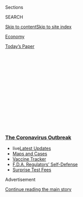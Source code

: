 <div id="app">

<div>

<div>

<div>

<div class="NYTAppHideMasthead css-1q2w90k e1suatyy0">

<div class="section css-ui9rw0 e1suatyy2">

<div class="css-eph4ug er09x8g0">

<div class="css-6n7j50">

</div>

<span class="css-1dv1kvn">Sections</span>

<div class="css-10488qs">

<span class="css-1dv1kvn">SEARCH</span>

</div>

[Skip to content](#site-content)[Skip to site
index](#site-index)

</div>

<div id="masthead-section-label" class="css-1wr3we4 eaxe0e00">

[Economy](https://www.nytimes3xbfgragh.onion/section/business/economy)

</div>

<div class="css-10698na e1huz5gh0">

</div>

</div>

<div id="masthead-bar-one" class="section hasLinks css-15hmgas e1csuq9d3">

<div class="css-uqyvli e1csuq9d0">

</div>

<div class="css-1uqjmks e1csuq9d1">

</div>

<div class="css-9e9ivx">

[](https://myaccount.nytimes3xbfgragh.onion/auth/login?response_type=cookie&client_id=vi)

</div>

<div class="css-1bvtpon e1csuq9d2">

[Today’s
Paper](https://www.nytimes3xbfgragh.onion/section/todayspaper)

</div>

</div>

</div>

</div>

<div data-aria-hidden="false">

<div id="site-content" data-role="main">

<div>

<div class="css-1aor85t" style="opacity:0.000000001;z-index:-1;visibility:hidden">

<div class="css-1hqnpie">

<div class="css-epjblv">

<span class="css-17xtcya">[Economy](/section/business/economy)</span><span class="css-x15j1o">|</span><span class="css-fwqvlz">$400
Unemployment Supplement Is Really $300, and Won’t Arrive
Soon</span>

</div>

<div class="css-k008qs">

<div class="css-1iwv8en">

<span class="css-18z7m18"></span>

<div>

</div>

</div>

<span class="css-1n6z4y">https://nyti.ms/2PT3Qvj</span>

<div class="css-1705lsu">

<div class="css-4xjgmj">

<div class="css-4skfbu" data-role="toolbar" data-aria-label="Social Media Share buttons, Save button, and Comments Panel with current comment count" data-testid="share-tools">

  - 
  - 
  - 
  - 
    
    <div class="css-6n7j50">
    
    </div>

  - 

</div>

</div>

</div>

</div>

</div>

</div>

<div class="css-13pd83m">

<div class="css-l9svim">

### [<span class="css-pa1jbp"><span class="css-1rxm0ex">The Coronavirus</span><span class="css-1rxm0ex"> Outbreak</span></span>](https://www.nytimes3xbfgragh.onion/news-event/coronavirus?name=styln-coronavirus-markets&region=TOP_BANNER&block=storyline_menu_recirc&action=click&pgtype=Article&impression_id=e8f45dc0-f527-11ea-afee-9f6e96515e5b&variant=undefined)

  - <span class="css-1qkutce"><span class="css-12clwdu">live</span>[Latest
    Updates](https://www.nytimes3xbfgragh.onion/2020/09/12/world/covid-19-coronavirus.html?name=styln-coronavirus-markets&region=TOP_BANNER&block=storyline_menu_recirc&action=click&pgtype=Article&impression_id=e8f484d0-f527-11ea-afee-9f6e96515e5b&variant=undefined)</span>
  - <span class="css-1qkutce">[Maps and
    Cases](https://www.nytimes3xbfgragh.onion/interactive/2020/us/coronavirus-us-cases.html?name=styln-coronavirus-markets&region=TOP_BANNER&block=storyline_menu_recirc&action=click&pgtype=Article&impression_id=e8f484d1-f527-11ea-afee-9f6e96515e5b&variant=undefined)</span>
  - <span class="css-1qkutce">[Vaccine
    Tracker](https://www.nytimes3xbfgragh.onion/interactive/2020/science/coronavirus-vaccine-tracker.html?name=styln-coronavirus-markets&region=TOP_BANNER&block=storyline_menu_recirc&action=click&pgtype=Article&impression_id=e8f484d2-f527-11ea-afee-9f6e96515e5b&variant=undefined)</span>
  - <span class="css-1qkutce">[F.D.A. Regulators’
    Self-Defense](https://www.nytimes3xbfgragh.onion/2020/09/10/us/politics/fda-coronavirus-vaccine.html?name=styln-coronavirus-markets&region=TOP_BANNER&block=storyline_menu_recirc&action=click&pgtype=Article&impression_id=e8f484d3-f527-11ea-afee-9f6e96515e5b&variant=undefined)</span>
  - <span class="css-1qkutce">[Surprise Test
    Fees](https://www.nytimes3xbfgragh.onion/2020/09/09/upshot/coronavirus-surprise-test-fees.html?name=styln-coronavirus-markets&region=TOP_BANNER&block=storyline_menu_recirc&action=click&pgtype=Article&impression_id=e8f484d4-f527-11ea-afee-9f6e96515e5b&variant=undefined)</span>

</div>

</div>

<div id="top-wrapper" class="css-1sy8kpn">

<div id="top-slug" class="css-l9onyx">

Advertisement

</div>

[Continue reading the main
story](#after-top)

<div class="ad top-wrapper" style="text-align:center;height:100%;display:block;min-height:250px">

<div id="top" class="place-ad" data-position="top" data-size-key="top">

</div>

</div>

<div id="after-top">

</div>

</div>

<div>

<div id="sponsor-wrapper" class="css-1hyfx7x">

<div id="sponsor-slug" class="css-19vbshk">

Supported by

</div>

[Continue reading the main
story](#after-sponsor)

<div id="sponsor" class="ad sponsor-wrapper" style="text-align:center;height:100%;display:block">

</div>

<div id="after-sponsor">

</div>

</div>

<div class="css-186x18t">

</div>

<div class="css-1vkm6nb ehdk2mb0">

# $400 Unemployment Supplement Is Really $300, and Won’t Arrive Soon

</div>

New state claims fell below one million for the first week since March.
But jobless ranks remain vast, and a White House relief plan faces
hurdles.

<div class="css-79elbk" data-testid="photoviewer-wrapper">

<div class="css-z3e15g" data-testid="photoviewer-wrapper-hidden">

</div>

<div class="css-1a48zt4 ehw59r15" data-testid="photoviewer-children">

![<span class="css-16f3y1r e13ogyst0" data-aria-hidden="true">Waiting
for assistance with unemployment benefits in Tulsa, Okla., last month.
States are scrambling to determine how to carry out a move by President
Trump to provide a federal supplement to
benefits.</span><span class="css-cnj6d5 e1z0qqy90" itemprop="copyrightHolder"><span class="css-1ly73wi e1tej78p0">Credit...</span><span><span>Joseph
Rushmore for The New York
Times</span></span></span>](https://static01.graylady3jvrrxbe.onion/images/2020/08/13/business/13virus-jobless2/merlin_174916722_5207af1b-52fd-4295-abf7-6ddabaa31a3b-articleLarge.jpg?quality=75&auto=webp&disable=upscale)

</div>

</div>

<div class="css-18e8msd">

<div class="css-pdw9fk epjyd6m0">

<div class="css-1txwxcy ey68jwv0" data-aria-hidden="true">

[![Ben
Casselman](https://static01.graylady3jvrrxbe.onion/images/2018/11/09/multimedia/author-ben-casselman/author-ben-casselman-thumbLarge.png
"Ben Casselman")](https://www.nytimes3xbfgragh.onion/by/ben-casselman)[![Emily
Cochrane](https://static01.graylady3jvrrxbe.onion/images/2018/11/28/multimedia/author-emily-cochrane/author-emily-cochrane-thumbLarge-v3.png
"Emily Cochrane")](https://www.nytimes3xbfgragh.onion/by/emily-cochrane)

</div>

<div class="css-1baulvz">

By [<span class="css-1baulvz" itemprop="name">Ben
Casselman</span>](https://www.nytimes3xbfgragh.onion/by/ben-casselman)
and [<span class="css-1baulvz last-byline" itemprop="name">Emily
Cochrane</span>](https://www.nytimes3xbfgragh.onion/by/emily-cochrane)

</div>

</div>

  - 
    
    <div class="css-ld3wwf e16638kd2">
    
    Published Aug. 13, 2020Updated Sept. 10,
    2020
    
    </div>

  - 
    
    <div class="css-4xjgmj">
    
    <div class="css-pvvomx" data-role="toolbar" data-aria-label="Social Media Share buttons, Save button, and Comments Panel with current comment count" data-testid="share-tools">
    
      - 
      - 
      - 
      - 
        
        <div class="css-6n7j50">
        
        </div>
    
      - 
    
    </div>
    
    </div>

</div>

</div>

<div class="section meteredContent css-1r7ky0e" name="articleBody" itemprop="articleBody">

<div class="css-1fanzo5 StoryBodyCompanionColumn">

<div class="css-53u6y8">

The [federal aid to unemployed
workers](https://www.nytimes3xbfgragh.onion/2020/08/08/us/politics/trump-stimulus-bill-coronavirus.html)
that President Trump announced last weekend looks likely to be smaller
than initially suggested — and it remains unclear when the money will
start flowing, how long it will last or how many workers will benefit.

The uncertainty comes at a delicate time for the economy. New
applications for state [unemployment
benefits](https://www.nytimes3xbfgragh.onion/article/stimulus-unemployment-payment-benefi.html)
[fell below one million last
week](https://www.nytimes3xbfgragh.onion/live/2020/08/13/business/stock-market-today-coronavirus/963000-filed-state-unemployment-claims-last-week-but-layoffs-remained-high)
for the first time since the pandemic took hold in March, the Labor
Department said Thursday. But filings remain high by historical
standards, and other measures show the economy losing
momentum.

</div>

</div>

<div id="jobless-august-8" class="section interactive-content interactive-size-scoop css-174j8de" data-id="100000007287109">

<div class="css-17ih8de interactive-body" data-sourceid="100000007287109">

<div id="g-claims-box" class="ai2html">

<div id="g-claims-335" class="g-artboard" style="max-width: 335px;max-height: 476px" data-aspect-ratio="0.703" data-min-width="0" data-max-width="599">

<div style="padding: 0 0 142.1724% 0;">

</div>

![](data:image/gif;base64,R0lGODlhCgAKAIAAAB8fHwAAACH5BAEAAAAALAAAAAAKAAoAAAIIhI+py+0PYysAOw==)

<div id="g-ai0-1" class="g-new g-aiAbs" style="top:0.21%;left:0.0002%;width:99.7015%;">

Initial weekly unemployment claims,

both <span class="g-cstyle0">regular </span>and those under the
<span class="g-cstyle1">Pandemic Unemployment Assistance
</span>program

</div>

<div id="g-ai0-2" class="g-new g-aiAbs g-aiPointText" style="top:24.5163%;margin-top:-8.8px;left:0.0001%;width:72px;">

6
million

</div>

<div id="g-ai0-3" class="g-new g-aiAbs" style="top:31.4942%;right:6.086%;width:30.1493%;">

Regular claims fell under one million last week for the first time since
mid-March

</div>

<div id="g-ai0-4" class="g-new g-aiAbs g-aiPointText" style="top:35.8542%;margin-top:-8.8px;left:0.0001%;width:30px;">

5

</div>

<div id="g-ai0-5" class="g-new g-aiAbs g-aiPointText" style="top:47.4021%;margin-top:-8.8px;left:0.0001%;width:30px;">

4

</div>

<div id="g-ai0-6" class="g-new g-aiAbs g-aiPointText" style="top:58.95%;margin-top:-8.8px;left:0.0001%;width:30px;">

3

</div>

<div id="g-ai0-7" class="g-new g-aiAbs g-aiPointText" style="top:70.4979%;margin-top:-8.8px;left:0.0001%;width:30px;">

2

</div>

<div id="g-ai0-8" class="g-new g-aiAbs g-aiPointText" style="top:82.0458%;margin-top:-8.8px;left:0.0001%;width:30px;">

1

</div>

<div id="g-ai0-9" class="g-new g-aiAbs g-aiPointText" style="top:93.5937%;margin-top:-8.8px;left:0.0001%;width:30px;">

0

</div>

<div id="g-ai0-10" class="g-new g-aiAbs g-aiPointText" style="top:97.373%;margin-top:-8.8px;left:14.2153%;width:47px;">

Feb.

</div>

<div id="g-ai0-11" class="g-new g-aiAbs g-aiPointText" style="top:97.373%;margin-top:-8.8px;left:25.1205%;width:60px;">

March

</div>

<div id="g-ai0-12" class="g-new g-aiAbs g-aiPointText" style="top:97.373%;margin-top:-8.8px;left:39.6491%;width:48px;">

April

</div>

<div id="g-ai0-13" class="g-new g-aiAbs g-aiPointText" style="top:97.373%;margin-top:-8.8px;left:52.5601%;width:47px;">

May

</div>

<div id="g-ai0-14" class="g-new g-aiAbs g-aiPointText" style="top:97.373%;margin-top:-8.8px;left:64.9137%;width:50px;">

June

</div>

<div id="g-ai0-15" class="g-new g-aiAbs g-aiPointText" style="top:97.373%;margin-top:-8.8px;left:78.5186%;width:44px;">

July

</div>

<div id="g-ai0-16" class="g-new g-aiAbs g-aiPointText" style="top:97.373%;margin-top:-8.8px;left:90.7152%;width:48px;">

Aug.

</div>

</div>

<div id="g-claims-600" class="g-artboard" style="width:600px; height:457.197416230309px;" data-aspect-ratio="1.312" data-min-width="600">

<div style="">

</div>

![](data:image/gif;base64,R0lGODlhCgAKAIAAAB8fHwAAACH5BAEAAAAALAAAAAAKAAoAAAIIhI+py+0PYysAOw==)

<div id="g-ai1-1" class="g-new g-aiAbs" style="top:0.8749%;left:0%;width:86.6667%;">

Initial weekly unemployment claims, both <span class="g-cstyle0">regular
</span>and those under the <span class="g-cstyle1">Pandemic Unemployment
Assistance
</span>program

</div>

<div id="g-ai1-2" class="g-new g-aiAbs g-aiPointText" style="top:22.4773%;margin-top:-8.8px;left:0%;width:72px;">

6
million

</div>

<div id="g-ai1-3" class="g-new g-aiAbs g-aiPointText" style="top:34.5071%;margin-top:-8.8px;left:0%;width:30px;">

5

</div>

<div id="g-ai1-4" class="g-new g-aiAbs g-aiPointText" style="top:38.9337%;margin-top:-29px;right:4.5602%;width:214px;">

Regular claims fell under

one million last week for the

first time since
mid-March

</div>

<div id="g-ai1-5" class="g-new g-aiAbs g-aiPointText" style="top:46.5369%;margin-top:-8.8px;left:0%;width:30px;">

4

</div>

<div id="g-ai1-6" class="g-new g-aiAbs g-aiPointText" style="top:58.5667%;margin-top:-8.8px;left:0%;width:30px;">

3

</div>

<div id="g-ai1-7" class="g-new g-aiAbs g-aiPointText" style="top:70.3778%;margin-top:-8.8px;left:0%;width:30px;">

2

</div>

<div id="g-ai1-8" class="g-new g-aiAbs g-aiPointText" style="top:82.4076%;margin-top:-8.8px;left:0%;width:30px;">

1

</div>

<div id="g-ai1-9" class="g-new g-aiAbs g-aiPointText" style="top:94.4375%;margin-top:-8.8px;left:0%;width:30px;">

0

</div>

<div id="g-ai1-10" class="g-new g-aiAbs g-aiPointText" style="top:98.3745%;margin-top:-8.8px;left:14.3628%;width:47px;">

Feb.

</div>

<div id="g-ai1-11" class="g-new g-aiAbs g-aiPointText" style="top:98.3745%;margin-top:-8.8px;left:26.4829%;width:60px;">

March

</div>

<div id="g-ai1-12" class="g-new g-aiAbs g-aiPointText" style="top:98.3745%;margin-top:-8.8px;left:40.6259%;width:48px;">

April

</div>

<div id="g-ai1-13" class="g-new g-aiAbs g-aiPointText" style="top:98.3745%;margin-top:-8.8px;left:53.8658%;width:47px;">

May

</div>

<div id="g-ai1-14" class="g-new g-aiAbs g-aiPointText" style="top:98.3745%;margin-top:-8.8px;left:66.7943%;width:50px;">

June

</div>

<div id="g-ai1-15" class="g-new g-aiAbs g-aiPointText" style="top:98.3745%;margin-top:-8.8px;left:80.4216%;width:44px;">

July

</div>

<div id="g-ai1-16" class="g-new g-aiAbs g-aiPointText" style="top:98.3745%;margin-top:-8.8px;left:93.2626%;width:48px;">

Aug.

</div>

</div>

</div>

</div>

Pandemic Unemployment Assistance extends eligibility to some workers who
would not otherwise be able to apply for unemployment benefits, such as
part-time and self-employed workers. Regular claims are seasonally
adjusted but P.U.A. claims are not.

Source: Labor Department

By Ella Koeze

</div>

<div class="css-1fanzo5 StoryBodyCompanionColumn">

<div class="css-53u6y8">

A $600-a-week federal supplement to unemployment benefits, enacted to
address the pandemic, stopped at the end of July. That has pulled away a
key source of support, not just for the nearly 30 million Americans
receiving benefits but also for the broader economy.

</div>

</div>

<div class="css-1fanzo5 StoryBodyCompanionColumn">

<div class="css-53u6y8">

“The status of the financial relief is a huge question mark hanging over
the economy,” said Daniel Zhao, senior economist for the career site
Glassdoor.

Mr. Trump said Saturday that he was taking executive action to provide
unemployed workers with $400 a week in extra payments, on top of their
regular state jobless benefits. He did so after talks on a new round of
pandemic relief stalled in Congress.

The Senate adjourned on Thursday until early September, and House
members had already left Washington. The departures all but end any
chance of a quick agreement on sending [stimulus
checks](https://www.nytimes3xbfgragh.onion/article/stimulus-unemployment-payment-benefi.html)
to American taxpayers, reviving lapsed unemployment benefits and
providing billions of dollars for schools, testing, child care, small
businesses, and state and local governments.

In the meantime, states are scrambling to figure out how to carry out
Mr. Trump’s plan, with unemployed workers wondering whether the money
will arrive in time to [prevent lasting financial
harm](https://www.nytimes3xbfgragh.onion/2020/08/08/business/economy/lost-unemployment-benefits.html).

Here is what we know about the program and how it will work.

## The benefit will be $300 for most workers, not $400.

When Mr. Trump announced the program, known as Lost Wages Assistance, he
said it would add $400 to workers’ weekly unemployment checks.

</div>

</div>

<div class="css-1fanzo5 StoryBodyCompanionColumn">

<div class="css-53u6y8">

But unlike the earlier supplement, which was fully funded by the federal
government, the program called for states to chip in a quarter of the
cost. Governors from both major parties
[balked](https://www.nytimes3xbfgragh.onion/2020/08/10/us/politics/virus-stimulus-congress-trump.html)
at being asked to spend billions of dollars when tax revenues have
plunged because of the economic
collapse.

<div id="NYT_MAIN_CONTENT_1_REGION" class="css-9tf9ac">

<div>

<div id="styln-covid-updates-markets" class="section interactive-content interactive-size-medium css-1ftcdic">

<div class="css-17ih8de interactive-body">

<div id="styln-briefing-block">

<div class="briefing-block-header-section">

# [Latest Updates: The Coronavirus Outbreak and the Economy](https://www.nytimes3xbfgragh.onion/live/2020/09/11/business/stock-market-today-coronavirus?action=click&pgtype=Article&state=default&region=MAIN_CONTENT_1&context=storylines_live_updates)

</div>

<div class="briefing-block-lb-items">

<div class="briefing-block-update-time">

[22h
ago](https://www.nytimes3xbfgragh.onion/live/2020/09/11/business/stock-market-today-coronavirus?action=click&pgtype=Article&state=default&region=MAIN_CONTENT_1&context=storylines_live_updates#the-nyse-may-move-its-data-center-out-of-new-jersey-in-response-to-a-proposed-tax)

</div>

<div>

[The N.Y.S.E. may move its data center out of New Jersey in response to
a proposed
tax.](https://www.nytimes3xbfgragh.onion/live/2020/09/11/business/stock-market-today-coronavirus?action=click&pgtype=Article&state=default&region=MAIN_CONTENT_1&context=storylines_live_updates#the-nyse-may-move-its-data-center-out-of-new-jersey-in-response-to-a-proposed-tax)

</div>

<div class="briefing-block-update-time">

[25h
ago](https://www.nytimes3xbfgragh.onion/live/2020/09/11/business/stock-market-today-coronavirus?action=click&pgtype=Article&state=default&region=MAIN_CONTENT_1&context=storylines_live_updates#the-federal-budget-deficit-hit-3-trillion-as-of-august)

</div>

<div>

[The federal budget deficit hit $3 trillion as of
August.](https://www.nytimes3xbfgragh.onion/live/2020/09/11/business/stock-market-today-coronavirus?action=click&pgtype=Article&state=default&region=MAIN_CONTENT_1&context=storylines_live_updates#the-federal-budget-deficit-hit-3-trillion-as-of-august)

</div>

<div class="briefing-block-update-time">

[25h
ago](https://www.nytimes3xbfgragh.onion/live/2020/09/11/business/stock-market-today-coronavirus?action=click&pgtype=Article&state=default&region=MAIN_CONTENT_1&context=storylines_live_updates#warner-bros-pushes-the-release-of-wonder-woman-1984-to-christmas)

</div>

<div>

[Warner Bros. pushes the release of ‘Wonder Woman 1984’ to
Christmas.](https://www.nytimes3xbfgragh.onion/live/2020/09/11/business/stock-market-today-coronavirus?action=click&pgtype=Article&state=default&region=MAIN_CONTENT_1&context=storylines_live_updates#warner-bros-pushes-the-release-of-wonder-woman-1984-to-christmas)

</div>

</div>

<div class="briefing-block-footer">

<div class="briefing-block-footer-meta">

[See more
updates](https://www.nytimes3xbfgragh.onion/live/2020/09/11/business/stock-market-today-coronavirus?action=click&pgtype=Article&state=default&region=MAIN_CONTENT_1&context=storylines_live_updates)

</div>

<div class="briefing-block-briefinglinks">

<span>More live coverage:</span>
[Global](https://www.nytimes3xbfgragh.onion/2020/09/11/world/covid-19-coronavirus.html?action=click&pgtype=Article&state=default&region=MAIN_CONTENT_1&context=storylines_live_updates)

</div>

</div>

</div>

</div>

</div>

</div>

</div>

So this week the administration offered new guidance: Rather than adding
$100 a week on top of existing unemployment benefits, states could count
existing benefits toward their share. In other words, unemployed workers
would get an extra $300, not $400.

States still have the option of providing an extra $100, but few if any
are expected to do so.

“They’re stretched,” said Andrew Stettner, a senior fellow at the
Century Foundation who has been studying the unemployment system. “They
don’t have money for masks for the teachers in their schools. They’re
probably not going to come up with an extra $100 for everyone on
unemployment insurance.”

## The lowest-paid workers won’t qualify for the extra money.

Under
[guidance](https://wdr.doleta.gov/directives/attach/UIPL/UIPL_27-20.pdf)
released by the Labor Department on Wednesday evening, the new program
will be available to people who certify that they are “unemployed or
partially unemployed due to disruptions caused by Covid-19” — but only
if they already qualify for at least $100 a week in unemployment
benefits.

That provision would exclude roughly one million people, nearly
three-quarters of them women, according to Eliza Forsythe, an economist
at the University of Illinois.

“They’re the people who need it the most,” Ms. Forsythe said. “They were
low paid to begin with, and then being singled out for not getting this
benefit I think is really cruel.”

It isn’t clear why the $100 minimum was established. Mr. Trump
established the benefit under a federal disaster program that requires
states to cover 25 percent of any costs. But that rule applies to the
overall program, not to individual recipients. People receiving money
under the Pandemic Unemployment Assistance program, for example, qualify
for the $300 a week even though that program is entirely funded by the
federal government.

</div>

</div>

<div class="css-1fanzo5 StoryBodyCompanionColumn">

<div class="css-53u6y8">

## It could take weeks for the money to start flowing.

</div>

</div>

<div class="css-79elbk" data-testid="photoviewer-wrapper">

<div class="css-z3e15g" data-testid="photoviewer-wrapper-hidden">

</div>

<div class="css-1a48zt4 ehw59r15" data-testid="photoviewer-children">

![<span class="css-16f3y1r e13ogyst0" data-aria-hidden="true">An
unemployment office in Forrest City, Ark. Adapting state computer
systems to incorporate federal supplements to jobless pay has been a
challenge.</span><span class="css-cnj6d5 e1z0qqy90" itemprop="copyrightHolder"><span class="css-1ly73wi e1tej78p0">Credit...</span><span>Houston
Cofield for The New York
Times</span></span>](https://static01.graylady3jvrrxbe.onion/images/2020/08/14/business/13JPvirus-jobless1-print/merlin_175356162_e7728e03-b5d3-4ee4-a5c4-bea2813aefa8-articleLarge.jpg?quality=75&auto=webp&disable=upscale)

</div>

</div>

<div class="css-1fanzo5 StoryBodyCompanionColumn">

<div class="css-53u6y8">

Even for those who qualify, it could be weeks or even months before they
begin receiving any extra money. States will need to adjust to the new
provisions when they are already overwhelmed by unemployment filings.

It took months for some states to begin paying benefits under the
Pandemic Unemployment Assistance program — which extended benefits to
cover independent contractors, self-employed workers and others left out
of the standard unemployment insurance system — in part because of
archaic computer systems that are difficult to reprogram.

“We think it would take months,” William G. Kunstman, a spokesman for
the Hawaii Department of Labor and Industrial Relations, said in an
email. He cited the difficulty of reprogramming the state’s computer
system to comply with federal requirements.

Even states with more modern computer systems said it could take weeks
to get the new supplement started. Bill McCamley, secretary of the New
Mexico Department of Workforce Solutions, said that his state was among
the first to get the pandemic assistance program up and running, but
that it still took nearly a month.

“Even in our system, which is very modern in the unemployment world,
it’s still going to take us time to do it right,” he said.

Mr. McCamley also warned that a murky timeline could prompt further
confusion and distress for people seeking the new benefit. After Mr.
Trump signed the $2.2 trillion stimulus into law on a Friday in March,
Mr. McCamley said, his office returned Monday to thousands of calls
seeking the aid — even though it would take about a month to streamline
the new benefits and programs.

</div>

</div>

<div class="css-1fanzo5 StoryBodyCompanionColumn">

<div class="css-53u6y8">

“The message went out that this was done, and there was not a concurrent
one saying this doesn’t happen at the flip of a light switch,” he said.

Trump administration officials contend that the new program will be
faster to put in place because states have gained experience during the
pandemic. But even these officials say it will probably be weeks before
workers start receiving the money.

## The money won’t last long.

The program is retroactive to Aug. 1, meaning that workers should
eventually receive payments for all of August.

But Mr. Trump’s executive action caps spending on the program at $44
billion, enough to cover five or six weeks of benefits, assuming all
states sign up. That means the program could end almost as soon as it
begins.

It is still possible that Congress could either revive the original
unemployment supplement — though probably at less than $600 a week — or
appropriate more money for Mr. Trump’s replacement.

But any deal appears far off. Democrats in the House voted in May to
extend the $600-a-week enhancement through the end of the year as part
of a $3.4 trillion stimulus measure, but Senate Republicans have refused
to take up that bill. The $1 trillion proposal unveiled by Republicans
last month calls for a supplement averaging $200.

Democrats argue that a legislative solution is the only way to provide
workers with certainty.

“The Labor Department’s new guidance leaves many unanswered questions,”
said Senator Ron Wyden of Oregon, the top Democrat on the Senate Finance
Committee, who helped negotiate the original $600 benefit. “Workers
struggling to pay rent and buy groceries are not going to see benefits
they were promised any time
soon.”

</div>

</div>

<div class="css-1fanzo5 StoryBodyCompanionColumn">

<div class="css-53u6y8">

## Workers are left in limbo.

</div>

</div>

<div class="css-79elbk" data-testid="photoviewer-wrapper">

<div class="css-z3e15g" data-testid="photoviewer-wrapper-hidden">

</div>

<div class="css-1a48zt4 ehw59r15" data-testid="photoviewer-children">

<div class="css-1xdhyk6 erfvjey0">

<span class="css-1ly73wi e1tej78p0">Image</span>

<div class="css-zjzyr8">

<div data-testid="lazyimage-container" style="height:257.77777777777777px">

</div>

</div>

</div>

<span class="css-16f3y1r e13ogyst0" data-aria-hidden="true">David Moniz,
an out-of-work chef in California, began collecting unemployment
benefits. Then they abruptly
stopped.</span><span class="css-cnj6d5 e1z0qqy90" itemprop="copyrightHolder"><span class="css-1ly73wi e1tej78p0">Credit...</span><span>Marissa
Leshnov for The New York Times</span></span>

</div>

</div>

<div class="css-1fanzo5 StoryBodyCompanionColumn">

<div class="css-53u6y8">

For unemployed workers, the uncertainty over benefits means not knowing
when they will be able to pay down the credit cards, or whether they
will be able to make rent on Sept. 1. For those already struggling to
get help from overwhelmed state unemployment offices, the prospect of
further delays is even more frustrating.

David Moniz started a job in March as a resident chef at Sur La Table,
the kitchen goods retailer, in San Jose, Calif. His timing was terrible:
After he spent one day on the job, the store shut down because of the
virus, and he was furloughed.

It took Mr. Moniz, 29, weeks of calling to get through to California’s
employment office and file an unemployment claim. Then, after a few
weeks, his benefits abruptly stopped. His file is shown as “pending” on
the state website, and despite endless hours of calling, he has been
unable to get through to address the problem. He hasn’t received a check
since June 1.

Without any money coming in, Mr. Moniz has burned through his savings
and racked up debt. He has $28 left before he hits his credit limit, he
said, and owes $200 in late fees and penalties to his bank, Wells Fargo.

“Wells Fargo calls me more than anyone in my family does because of my
account right now,” he said.

</div>

</div>

<div>

</div>

</div>

<div>

</div>

<div>

</div>

<div>

</div>

<div>

<div id="bottom-wrapper" class="css-1ede5it">

<div id="bottom-slug" class="css-l9onyx">

Advertisement

</div>

[Continue reading the main
story](#after-bottom)

<div id="bottom" class="ad bottom-wrapper" style="text-align:center;height:100%;display:block;min-height:90px">

</div>

<div id="after-bottom">

</div>

</div>

</div>

</div>

</div>

## Site Index

<div>

</div>

## Site Information Navigation

  - [© <span>2020</span> <span>The New York Times
    Company</span>](https://help.nytimes3xbfgragh.onion/hc/en-us/articles/115014792127-Copyright-notice)

<!-- end list -->

  - [NYTCo](https://www.nytco.com/)
  - [Contact
    Us](https://help.nytimes3xbfgragh.onion/hc/en-us/articles/115015385887-Contact-Us)
  - [Work with us](https://www.nytco.com/careers/)
  - [Advertise](https://nytmediakit.com/)
  - [T Brand Studio](http://www.tbrandstudio.com/)
  - [Your Ad
    Choices](https://www.nytimes3xbfgragh.onion/privacy/cookie-policy#how-do-i-manage-trackers)
  - [Privacy](https://www.nytimes3xbfgragh.onion/privacy)
  - [Terms of
    Service](https://help.nytimes3xbfgragh.onion/hc/en-us/articles/115014893428-Terms-of-service)
  - [Terms of
    Sale](https://help.nytimes3xbfgragh.onion/hc/en-us/articles/115014893968-Terms-of-sale)
  - [Site
    Map](https://spiderbites.nytimes3xbfgragh.onion)
  - [Help](https://help.nytimes3xbfgragh.onion/hc/en-us)
  - [Subscriptions](https://www.nytimes3xbfgragh.onion/subscription?campaignId=37WXW)

</div>

</div>

</div>

</div>

